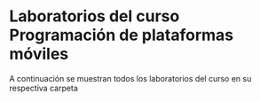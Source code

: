 # Laboratorios del curso Programación de plataformas móviles
A continuación se muestran todos los laboratorios del curso en su respectiva carpeta
